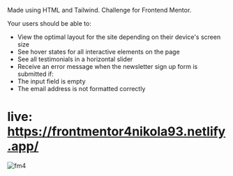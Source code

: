 Made using HTML and Tailwind. Challenge for Frontend Mentor.

Your users should be able to:

- View the optimal layout for the site depending on their device's screen size
- See hover states for all interactive elements on the page
- See all testimonials in a horizontal slider
- Receive an error message when the newsletter sign up form is submitted if:
- The input field is empty
- The email address is not formatted correctly

# live: https://frontmentor4nikola93.netlify.app/

![fm4](https://user-images.githubusercontent.com/95870159/206305302-59117ff0-70f6-4192-84b2-7c3e2ae3b613.png)
